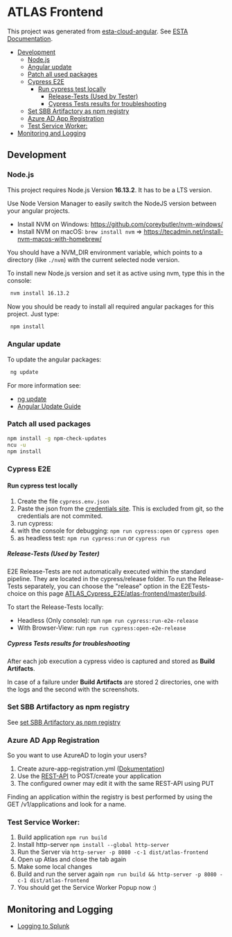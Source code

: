 # ATLAS Frontend

This project was generated
from [esta-cloud-angular](https://code.sbb.ch/projects/KD_ESTA_BLUEPRINTS/repos/esta-cloud-angular/browse).
See [ESTA Documentation](https://confluence.sbb.ch/display/CLEW/ESTA-Web).

<!-- toc -->

- [Development](#development)
  * [Node.js](#nodejs)
  * [Angular update](#angular-update)
  * [Patch all used packages](#patch-all-used-packages)
  * [Cypress E2E](#cypress-e2e)
    + [Run cypress test locally](#run-cypress-test-locally)
      - [Release-Tests (Used by Tester)](#release-tests-used-by-tester)
      - [Cypress Tests results for troubleshooting](#cypress-tests-results-for-troubleshooting)
  * [Set SBB Artifactory as npm registry](#set-sbb-artifactory-as-npm-registry)
  * [Azure AD App Registration](#azure-ad-app-registration)
  * [Test Service Worker:](#test-service-worker)
- [Monitoring and Logging](#monitoring-and-logging)

<!-- tocstop -->

## Development

### Node.js

This project requires Node.js Version **16.13.2**. It has to be a LTS version.

Use Node Version Manager to easily switch the NodeJS version between your angular projects.

- Install NVM on Windows: https://github.com/coreybutler/nvm-windows/
- Install NVM on macOS: `brew install nvm` => https://tecadmin.net/install-nvm-macos-with-homebrew/

You should have a NVM_DIR environment variable, which points to a directory (like `./nvm`) with the current selected node version.

To install new Node.js version and set it as active using nvm, type this in the console:

```bash
 nvm install 16.13.2
```

Now you should be ready to install all required angular packages for this project. Just type:

```bash
 npm install
```

### Angular update

To update the angular packages:

```bash
 ng update
```

For more information see:

* [ng update](https://docs.angular.lat/cli/update)
* [Angular Update Guide](https://update.angular.io/)

### Patch all used packages

```bash
npm install -g npm-check-updates
ncu -u
npm install
```

### Cypress E2E

#### Run cypress test locally

1. Create the file `cypress.env.json`
2. Paste the json from the [credentials site](https://confluence.sbb.ch/pages/viewpage.action?pageId=1881802050). This is excluded
   from git, so the credentials are not commited.
3. run cypress:
  1. with the console for debugging: `npm run cypress:open` or `cypress open`
  2. as headless test: `npm run cypress:run` or `cypress run`

##### Release-Tests (Used by Tester)

E2E Release-Tests are not automatically executed within the standard pipeline.
They are located in the cypress/release folder.
To run the Release-Tests separately, you can choose the "release" option in the E2ETests-choice on this page
[ATLAS_Cypress_E2E/atlas-frontend/master/build](https://ci.sbb.ch/job/KI_ATLAS_E2E/job/atlas-frontend/job/master/build/).

To start the Release-Tests locally:

- Headless (Only console): run `npm run cypress:run-e2e-release`
- With Browser-View: run `npm run cypress:open-e2e-release`

##### Cypress Tests results for troubleshooting

After each job execution a cypress video is captured and stored as **Build Artifacts**.

In case of a failure under **Build Artifacts** are stored 2 directories, one with the logs and the second with the screenshots.

### Set SBB Artifactory as npm registry

See [set SBB Artifactory as npm registry](https://confluence.sbb.ch/display/CLEW/Configuration+Artifactory+7.x+as+NPM+Registry)

### Azure AD App Registration

So you want to use AzureAD to login your users?

1. Create
   azure-app-registration.yml ([Dokumentation](https://confluence.sbb.ch/display/IAM/Azure+AD+API%3A+Self-Service+API+for+App+Registrations+with+Azure+AD#AzureADAPI:SelfServiceAPIforAppRegistrationswithAzureAD-1.1.Createapp-registrationsusingthefile-basedAPIendpoint))
2. Use the [REST-API](https://azure-ad.api.sbb.ch/swagger-ui/index.html?configUrl=/v3/api-docs/swagger-config#) to POST/create
   your application
3. The configured owner may edit it with the same REST-API using PUT

Finding an application within the registry is best performed by using the GET /v1/applications and look for a name.

### Test Service Worker:

1. Build application `npm run build`
2. Install http-server `npm install --global http-server`
3. Run the Server via `http-server -p 8080 -c-1 dist/atlas-frontend`
4. Open up Atlas and close the tab again
5. Make some local changes
6. Build and run the server again `npm run build && http-server -p 8080 -c-1 dist/atlas-frontend`
7. You should get the Service Worker Popup now :)

## Monitoring and Logging

- [Logging to Splunk](documentation/Logging.md)
